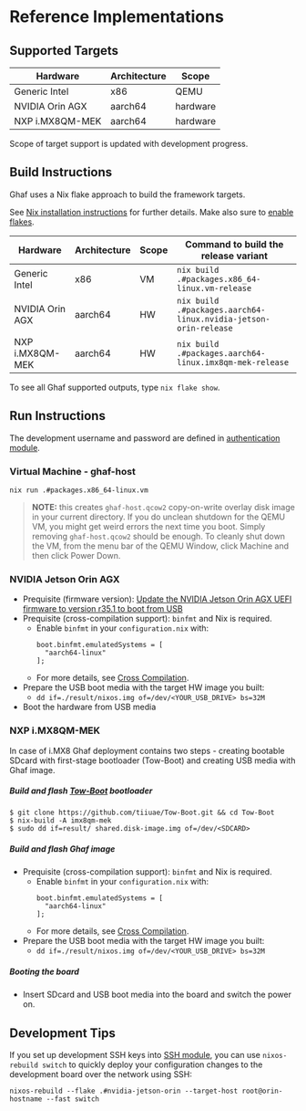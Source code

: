 <!--
    Copyright 2022-2023 TII (SSRC) and the Ghaf contributors
    SPDX-License-Identifier: CC-BY-SA-4.0
-->

# Reference Implementations

## Supported Targets

| Hardware         | Architecture     | Scope         |
|---               |---               |---            |
| Generic Intel    | x86              | QEMU          |
| NVIDIA Orin AGX  | aarch64          | hardware      |
| NXP i.MX8QM-MEK      | aarch64          | hardware      |

Scope of target support is updated with development progress.

## Build Instructions

Ghaf uses a Nix flake approach to build the framework targets.

See [Nix installation instructions](https://nixos.org/download.html) for further details.
Make also sure to [enable flakes](https://nixos.wiki/wiki/Flakes#Enable_flakes).

| Hardware         | Architecture     | Scope | Command to build the release variant      |
|---               |---               |---    |---                                                      |
| Generic Intel    | x86              | VM    | `nix build .#packages.x86_64-linux.vm-release`                  |
| NVIDIA Orin AGX  | aarch64          | HW    | `nix build .#packages.aarch64-linux.nvidia-jetson-orin-release` |
| NXP i.MX8QM-MEK      | aarch64          | HW    | `nix build .#packages.aarch64-linux.imx8qm-mek-release` |

To see all Ghaf supported outputs, type `nix flake show`.

## Run Instructions

The development username and password are defined in [authentication module](https://github.com/tiiuae/ghaf/blob/main/modules/development/authentication.nix#L4-L5).

### Virtual Machine - ghaf-host

`nix run .#packages.x86_64-linux.vm`

> **NOTE:** this creates `ghaf-host.qcow2` copy-on-write overlay disk image in your current directory. If you do unclean shutdown for the QEMU VM, you might get weird errors the next time you boot. Simply removing `ghaf-host.qcow2` should be enough. To cleanly shut down the VM, from the menu bar of the QEMU Window, click Machine and then click Power Down.

### NVIDIA Jetson Orin AGX

* Prequisite (firmware version): [Update the NVIDIA Jetson Orin AGX UEFI firmware to version r35.1 to boot from USB](https://github.com/mikatammi/jetpack-nixos/tree/flash_orin_hack#hack-for-flashing-nvidia-jetson-orin)
* Prequisite (cross-compilation support): `binfmt` and Nix is required.
  * Enable `binfmt` in your `configuration.nix` with:
    ```
    boot.binfmt.emulatedSystems = [
      "aarch64-linux"
    ];
    ```
  * For more details, see [Cross Compilation](https://tiiuae.github.io/ghaf/build_config/cross_compilation.html).
* Prepare the USB boot media with the target HW image you built:
  * `dd if=./result/nixos.img of=/dev/<YOUR_USB_DRIVE> bs=32M`
* Boot the hardware from USB media

### NXP i.MX8QM-MEK
In case of i.MX8 Ghaf deployment contains two steps - creating bootable SDcard with first-stage bootloader (Tow-Boot) and creating USB media with Ghaf image.
##### Build and flash [**Tow-Boot**](https://github.com/tiiuae/Tow-Boot) bootloader
```
$ git clone https://github.com/tiiuae/Tow-Boot.git && cd Tow-Boot
$ nix-build -A imx8qm-mek
$ sudo dd if=result/ shared.disk-image.img of=/dev/<SDCARD>
```
##### Build and flash Ghaf image
* Prequisite (cross-compilation support): `binfmt` and Nix is required.
  * Enable `binfmt` in your `configuration.nix` with:
    ```
    boot.binfmt.emulatedSystems = [
      "aarch64-linux"
    ];
    ```
  * For more details, see [Cross Compilation](https://tiiuae.github.io/ghaf/build_config/cross_compilation.html).
* Prepare the USB boot media with the target HW image you built:
  * `dd if=./result/nixos.img of=/dev/<YOUR_USB_DRIVE> bs=32M`
##### Booting the board
* Insert SDcard and USB boot media into the board and switch the power on.
## Development Tips

If you set up development SSH keys into [SSH module](https://github.com/tiiuae/ghaf/blob/main/modules/development/ssh.nix#L4), you can use `nixos-rebuild switch` to quickly deploy your configuration changes to the development board over the network using SSH:

    nixos-rebuild --flake .#nvidia-jetson-orin --target-host root@orin-hostname --fast switch
